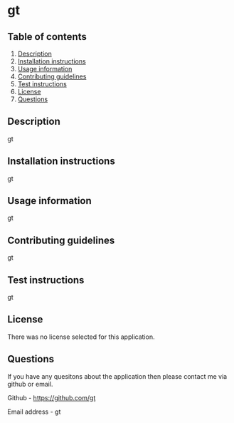 
  # gt
  

  ## Table of contents
  1. [Description](#description)
  2. [Installation instructions](#installation-instructions)
  3. [Usage information](#usage-information)
  4. [Contributing guidelines](#contributing-guidelines)
  5. [Test instructions](#test-instructions)
  6. [License](#license)
  7. [Questions](#questions)

  ## Description
  gt

  ## Installation instructions
  gt

  ## Usage information 
  gt

  ## Contributing guidelines 
  gt

  ## Test instructions
  gt

  ## License
  There was no license selected for this application.
  

  ## Questions

  If you have any quesitons about the application then please contact me via github or email.

  Github - https://github.com/gt

  Email address - gt

